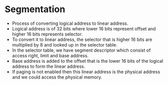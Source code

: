 # Segmentation 
- Process of converting logical address to linear address.
- Logical address is of 32 bits where lower 16 bits represent offset and higher 16 bits represents selector.
- To convert it to linear address, the selector that is higher 16 bits are multiplied by 8 and looked up in the selector table.
- In the selector table, we have segment descriptor which consist of access right, limit and base address.
- Base address is added to the offset that is the lower 16 bits of the logical address to form the linear address.
- If paging is not enabled then this linear address is the physical address and we could access the physical memory.

